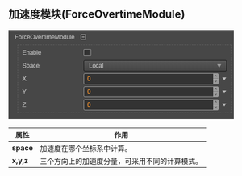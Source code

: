 ## 加速度模块(ForceOvertimeModule)
![](particle-system/force_module.png)

属性| 作用
---|---
**space** | 加速度在哪个坐标系中计算。
**x,y,z** | 三个方向上的加速度分量，可采用不同的计算模式。
